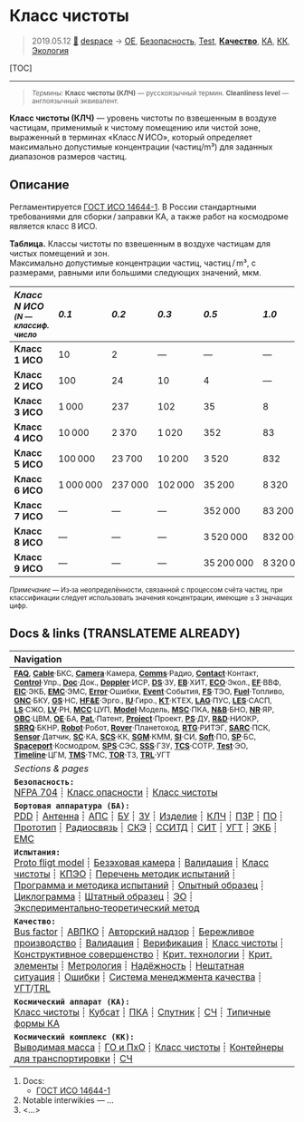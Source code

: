 # Класс чистоты
> 2019.05.12 [🚀](../index/index.md) [despace](index.md) → [OE](oe.md), [Безопасность](srrq.md), [Test](test.md), **[Качество](srrq.md)**, [КА](sc.md), [КК](scs.md), [Экология](ecology.md)

[TOC]

---

> <small>*Термины:* **Класс чистоты (КЛЧ)** — русскоязычный термин. **Cleanliness level** — англоязычный эквивалент.</small>

**Класс чистоты (КЛЧ)** — уровень чистоты по взвешенным в воздухе частицам, применимый к чистому помещению или чистой зоне, выраженный в терминах «Класс *N* ИСО», который определяет максимально допустимые концентрации (частиц/m³) для заданных диапазонов размеров частиц.



## Описание

Регламентируется [ГОСТ ИСО 14644-1](gost_iso_14644_1.md). В России стандартными требованиями для сборки / заправки КА, а также работ на космодроме является класс 8 ИСО.

**Таблица.** Классы чистоты по взвешенным в воздухе частицам для чистых помещений и зон.  
Максимально допустимые концентрации частиц, частиц / m³,   с размерами, равными или большими следующих значений, мкм.

|*Класс *N* ИСО<br> <small>(N — классиф.<br> число</small>*|*0.1*|*0.2*|*0.3*|*0.5*|*1.0*|*5.0*|
|:--|:--|:--|:--|:--|:--|:--|
|**Класс 1 ИСО**|10|2|—|—|—|—|
|**Класс 2 ИСО**|100|24|10|4|—|—|
|**Класс 3 ИСО**|1 000|237|102|35|8|—|
|**Класс 4 ИСО**|10 000|2 370|1 020|352|83|—|
|**Класс 5 ИСО**|100 000|23 700|10 200|3 520|832|29|
|**Класс 6 ИСО**|1 000 000|237 000|102 000|35 200|8 320|293|
|**Класс 7 ИСО**|—|—|—|352 000|83 200|2 930|
|**Класс 8 ИСО**|—|—|—|3 520 000|832 000|29 300|
|**Класс 9 ИСО**|—|—|—|35 200 000|8 320 000|293 000|

<small>*Примечание* — Из‑за неопределённости, связанной с процессом счёта частиц, при классификации следует использовать значения концентрации, имеющие ≤ 3 значащих цифр.</small>



<p style="page-break-after:always"> </p>

## Docs & links (TRANSLATEME ALREADY)
|Navigation|
|:--|
|<small>**[FAQ](faq.md)**, **[Cable](cable.md)**·БКС, **[Camera](cam.md)**·Камера, **[Comms](comms.md)**·Радио, **[Contact](contact.md)**·Контакт, **[Control](control.md)**·Упр., **[Doc](doc.md)**·Док., **[Doppler](doppler.md)**·ИСР, **[DS](ds.md)**·ЗУ, **[EB](eb.md)**·ХИТ, **[ECO](ecology.md)**·Экол., **[EF](ef.md)**·ВВФ, **[ElC](elc.md)**·ЭКБ, **[EMC](emc.md)**·ЭМС, **[Error](error.md)**·Ошибки, **[Event](event.md)**·События, **[FS](fs.md)**·ТЭО, **[Fuel](fuel.md)**·Топливо, **[GNC](gnc.md)**·БКУ, **[GS](scs.md)**·НС, **[HF&E](hfe.md)**·Эрго., **[IU](iu.md)**·Гиро., **[KT](kt.md)**·КТЕХ, **[LAG](lag.md)**·ПУC, **[LES](les.md)**·САСП, **[LS](ls.md)**·СЖО, **[LV](lv.md)**·РН, **[MCC](mcc.md)**·ЦУП, **[Model](model.md)**·Модель, **[MSC](sc.md)**·ПКА, **[N&B](nnb.md)**·БНО, **[NR](nr.md)**·ЯР, **[OBC](obc.md)**·ЦВМ, **[OE](oe.md)**·БА, **[Pat.](патент.md)**·Патент, **[Project](project.md)**·Проект, **[PS](ps.md)**·ДУ, **[R&D](rnd.md)**·НИОКР, **[SRRQ](srrq.md)**·БКНР, **[Robot](robotics.md)**·Робот, **[Rover](rover.md)**·Планетоход, **[RTG](rtg.md)**·РИТЭГ, **[SARC](sarc.md)**·ПСК, **[Sensor](sensor.md)**·Датчик, **[SC](sc.md)**·КА, **[SCS](scs.md)**·КК, **[SGM](sgm.md)**·КММ, **[SI](si.md)**·СИ, **[Soft](soft.md)**·ПО, **[SP](sp.md)**·БС, **[Spaceport](spaceport.md)**·Космодром, **[SPS](sps.md)**·СЭС, **[SSS](sss.md)**·ГЗУ, **[TCS](tcs.md)**·СОТР, **[Test](test.md)**·ЭО, **[Timeline](timeline.md)**·ЦГМ, **[TMS](tms.md)**·ТМС, **[TOR](tor.md)**·ТЗ, **[TRL](trl.md)**·УГТ</small>|
|*Sections & pages*|
|**`Безопасность:`**<br> [NFPA 704](nfpa_704.md) ┊ [Класс опасности](danger_goods.md) ┊ [Класс чистоты](clean_lvl.md)|
|**`Бортовая аппаратура (БА):`**<br> [PDD](pdd.md) ┊ [Антенна](antenna.md) ┊ [АПС](hns.md) ┊ [БУ](sp.md) ┊ [ЗУ](ds.md) ┊ [Изделие](unit.md) ┊ [КЛЧ](clean_lvl.md) ┊ [ПЗР](fov.md) ┊ [ПО](soft.md) ┊ [Прототип](prototype.md) ┊ [Радиосвязь](comms.md) ┊ [СКЭ](elmsys.md) ┊ [ССИТД](tsdcs.md) ┊ [СИТ](etedp.md) ┊ [УГТ](trl.md) ┊ [ЭКБ](elc.md) ┊ [EMC](emc.md)|
|**`Испытания:`**<br> [Proto fligt model](pfm.md) ┊ [Безэховая камера](ach.md) ┊ [Валидация](validation.md) ┊ [Класс чистоты](clean_lvl.md) ┊ [КПЭО](ctpr.md) ┊ [Перечень методик испытаний](list_tp.md) ┊ [Программа и методика испытаний](pmot.md) ┊ [Опытный образец](pilot_sample.md) ┊ [Циклограмма](obc.md) ┊ [Штатный образец](flight_unit.md) ┊ [ЭО](test.md) ┊ [Экспериментально‑теоретический метод](etetm.md)|
|**`Качество:`**<br> [Bus factor](bus_factor.md) ┊ [АВПКО](fmeca.md) ┊ [Авторский надзор](des_spv.md) ┊ [Бережливое производство](lean_man.md) ┊ [Валидация](validation.md) ┊ [Верификация](verification.md) ┊ [Класс чистоты](clean_lvl.md) ┊ [Конструктивное совершенство](con_vel.md) ┊ [Крит. технологии](kt.md) ┊ [Крит. элементы](sens_elem.md) ┊ [Метрология](metrology.md) ┊ [Надёжность](srrq.md) ┊ [Нештатная ситуация](emergency.md) ┊ [Ошибки](error.md) ┊ [Система менеджмента качества](qms.md) ┊ [УГТ](trl.md)/[TRL](trl.md)|
|**`Космический аппарат (КА):`**<br> [Класс чистоты](clean_lvl.md) ┊ [Кубсат](sc.md) ┊ [ПКА](sc.md) ┊ [Спутник](sc.md) ┊ [СЧ](sui.md) ┊ [Типичные формы КА](sc_ts.md)|
|**`Космический комплекс (КК):`**<br> [Выводимая масса](throw_weight.md) ┊ [ГО и ПхО](lv.md) ┊ [Класс чистоты](clean_lvl.md) ┊ [Контейнеры для транспортировки](ship_contain.md) ┊ [СЧ](sui.md)|

   1. Docs:
      - [ГОСТ ИСО 14644-1](gost_iso_14644_1.md)
   1. Notable interwikies — …
   1. <…>
